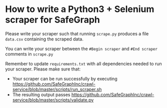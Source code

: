 # How to write a Python3 + Selenium scraper for SafeGraph

Please write your scraper such that running `scrape.py` produces a file `data.csv` containing the scraped data.

You can write your scraper between the `#Begin scraper` and `#End scraper` comments in `scrape.py`

Remember to update `requirements.txt` with all dependencies needed to run your scraper. 
Please make sure that:
* Your scraper can be run successfully by executing https://github.com/SafeGraphInc/crawl-service/blob/master/scripts/run_scraper.sh 
* The resulting output passes https://github.com/SafeGraphInc/crawl-service/blob/master/scripts/validate.py
